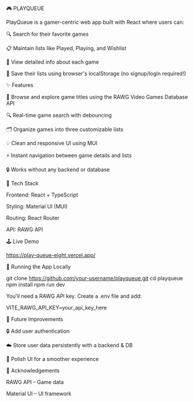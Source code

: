 🎮 PLAYQUEUE

PlayQueue is a gamer-centric web app built with React where users can:

🔍 Search for their favorite games

📋 Maintain lists like Played, Playing, and Wishlist

🧠 View detailed info about each game

💾 Save their lists using browser's localStorage (no signup/login required!)

✨ Features

  🎯 Browse and explore game titles using the RAWG Video Games Database API

  🔍 Real-time game search with debouncing

  🗂️ Organize games into three customizable lists

  💡 Clean and responsive UI using MUI

  ⚡ Instant navigation between game details and lists

  🔒 Works without any backend or database

🔧 Tech Stack

  Frontend: React + TypeScript

  Styling: Material UI (MUI)

  Routing: React Router

  API: RAWG API

🕹️ Live Demo

https://play-queue-eight.vercel.app/

🧪 Running the App Locally

  git clone https://github.com/your-username/playqueue.git
  cd playqueue
  npm install
  npm run dev

  You'll need a RAWG API key. Create a .env file and add:

  VITE_RAWG_API_KEY=your_api_key_here



📌 Future Improvements

  🔒 Add user authentication

  ☁️ Store user data persistently with a backend & DB

  🎨 Polish UI for a smoother experience


🙌 Acknowledgements

  RAWG API – Game data

  Material UI – UI framework

